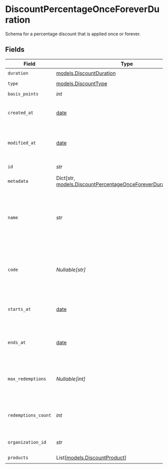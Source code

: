 # DiscountPercentageOnceForeverDuration

Schema for a percentage discount that is applied once or forever.


## Fields

| Field                                                                                                                         | Type                                                                                                                          | Required                                                                                                                      | Description                                                                                                                   |
| ----------------------------------------------------------------------------------------------------------------------------- | ----------------------------------------------------------------------------------------------------------------------------- | ----------------------------------------------------------------------------------------------------------------------------- | ----------------------------------------------------------------------------------------------------------------------------- |
| `duration`                                                                                                                    | [models.DiscountDuration](../models/discountduration.md)                                                                      | :heavy_check_mark:                                                                                                            | N/A                                                                                                                           |
| `type`                                                                                                                        | [models.DiscountType](../models/discounttype.md)                                                                              | :heavy_check_mark:                                                                                                            | N/A                                                                                                                           |
| `basis_points`                                                                                                                | *int*                                                                                                                         | :heavy_check_mark:                                                                                                            | N/A                                                                                                                           |
| `created_at`                                                                                                                  | [date](https://docs.python.org/3/library/datetime.html#date-objects)                                                          | :heavy_check_mark:                                                                                                            | Creation timestamp of the object.                                                                                             |
| `modified_at`                                                                                                                 | [date](https://docs.python.org/3/library/datetime.html#date-objects)                                                          | :heavy_check_mark:                                                                                                            | Last modification timestamp of the object.                                                                                    |
| `id`                                                                                                                          | *str*                                                                                                                         | :heavy_check_mark:                                                                                                            | The ID of the object.                                                                                                         |
| `metadata`                                                                                                                    | Dict[str, [models.DiscountPercentageOnceForeverDurationMetadata](../models/discountpercentageonceforeverdurationmetadata.md)] | :heavy_check_mark:                                                                                                            | N/A                                                                                                                           |
| `name`                                                                                                                        | *str*                                                                                                                         | :heavy_check_mark:                                                                                                            | Name of the discount. Will be displayed to the customer when the discount is applied.                                         |
| `code`                                                                                                                        | *Nullable[str]*                                                                                                               | :heavy_check_mark:                                                                                                            | Code customers can use to apply the discount during checkout.                                                                 |
| `starts_at`                                                                                                                   | [date](https://docs.python.org/3/library/datetime.html#date-objects)                                                          | :heavy_check_mark:                                                                                                            | Timestamp after which the discount is redeemable.                                                                             |
| `ends_at`                                                                                                                     | [date](https://docs.python.org/3/library/datetime.html#date-objects)                                                          | :heavy_check_mark:                                                                                                            | Timestamp after which the discount is no longer redeemable.                                                                   |
| `max_redemptions`                                                                                                             | *Nullable[int]*                                                                                                               | :heavy_check_mark:                                                                                                            | Maximum number of times the discount can be redeemed.                                                                         |
| `redemptions_count`                                                                                                           | *int*                                                                                                                         | :heavy_check_mark:                                                                                                            | Number of times the discount has been redeemed.                                                                               |
| `organization_id`                                                                                                             | *str*                                                                                                                         | :heavy_check_mark:                                                                                                            | The organization ID.                                                                                                          |
| `products`                                                                                                                    | List[[models.DiscountProduct](../models/discountproduct.md)]                                                                  | :heavy_check_mark:                                                                                                            | N/A                                                                                                                           |